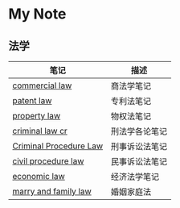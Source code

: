 # My Note
## 法学

| 笔记                                                  | 描述           |
|-------------------------------------------------------|----------------|
| [commercial law](./commercial_law.md)                 | 商法学笔记     |
| [patent law](./patent_law.md)                         | 专利法笔记     |
| [property law](./property_law.md)                     | 物权法笔记     |
| [criminal law cr](./criminal_law_cr.md)               | 刑法学各论笔记 |
| [Criminal Procedure Law](./Criminal_Procedure_Law.md) | 刑事诉讼法笔记 |
| [civil procedure law](./civil_procedure_law.md)       | 民事诉讼法笔记 |
| [economic law](./economic_law.md)                     | 经济法学笔记   |
| [marry and family law](./marry_and_family_law.md)     | 婚姻家庭法     |
